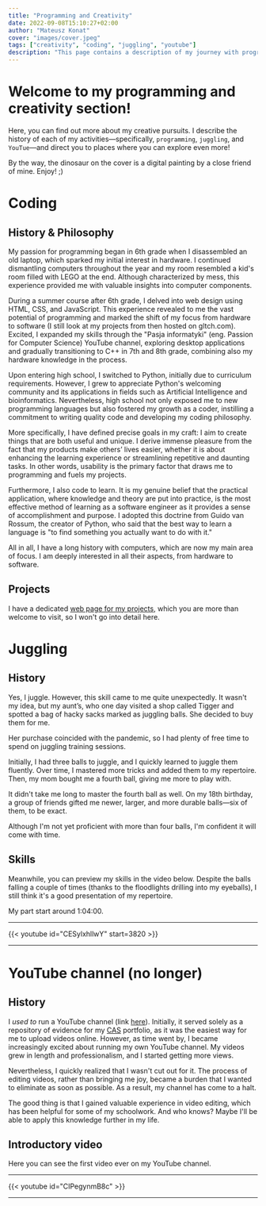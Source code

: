 ```yaml
---
title: "Programming and Creativity"
date: 2022-09-08T15:10:27+02:00
author: "Mateusz Konat"
cover: "images/cover.jpeg"
tags: ["creativity", "coding", "juggling", "youtube"]
description: "This page contains a description of my journey with programming and description of other 'creative' things I do."
---
```


# Welcome to my programming and creativity section!
Here, you can find out more about my creative pursuits. I describe the history of each of my activities—specifically, `programming`, `juggling`, and `YouTue`—and direct you to places where you can explore even more!

By the way, the dinosaur on the cover is a digital painting by a close friend of mine. Enjoy! ;)

# Coding
## History & Philosophy
My passion for programming began in 6th grade when I disassembled an old laptop, which sparked my initial interest in hardware. I continued dismantling computers throughout the year and my room resembled a kid's room filled with LEGO at the end. Although characterized by mess, this experience provided me with valuable insights into computer components. 

During a summer course after 6th grade, I delved into web design using HTML, CSS, and JavaScript. This experience revealed to me the vast potential of programming and marked the shift of my focus from hardware to software (I still look at my projects from then hosted on gltch.com). Excited, I expanded my skills through the "Pasja informatyki" (eng. Passion for Computer Science) YouTube channel, exploring desktop applications and gradually transitioning to C++ in 7th and 8th grade, combining also my hardware knowledge in the process. 

Upon entering high school, I switched to Python, initially due to curriculum requirements. However, I grew to appreciate Python's welcoming community and its applications in fields such as Artificial Intelligence and bioinformatics. Nevertheless, high school not only exposed me to new programming languages but also fostered my growth as a coder, instilling a commitment to writing quality code and developing my coding philosophy. 

More specifically, I have defined precise goals in my craft: I aim to create things that are both useful and unique. I derive immense pleasure from the fact that my products make others’ lives easier, whether it is about enhancing the learning experience or streamlining repetitive and daunting tasks. In other words, usability is the primary factor that draws me to programming and fuels my projects. 

Furthermore, I also code to learn. It is my genuine belief that the practical application, where knowledge and theory are put into practice, is the most effective method of learning as a software engineer as it provides a sense of accomplishment and purpose. I adopted this doctrine from Guido van Rossum, the creator of Python, who said that the best way to learn a language is "to find something you actually want to do with it."  

All in all, I have a long history with computers, which are now my main area of focus. I am deeply interested in all their aspects, from hardware to software.

## Projects
I have a dedicated [web page for my projects](/portfolio/projects/), which you are more than welcome to visit, so I won't go into detail here.

# Juggling
## History
Yes, I juggle. However, this skill came to me quite unexpectedly. It wasn't my idea, but my aunt’s, who one day visited a shop called Tigger and spotted a bag of hacky sacks marked as juggling balls. She decided to buy them for me.

Her purchase coincided with the pandemic, so I had plenty of free time to spend on juggling training sessions.

Initially, I had three balls to juggle, and I quickly learned to juggle them fluently. Over time, I mastered more tricks and added them to my repertoire. Then, my mom bought me a fourth ball, giving me more to play with.

It didn't take me long to master the fourth ball as well. On my 18th birthday, a group of friends gifted me newer, larger, and more durable balls—six of them, to be exact.

Although I'm not yet proficient with more than four balls, I'm confident it will come with time.

## Skills
Meanwhile, you can preview my skills in the video below. Despite the balls falling a couple of times (thanks to the floodlights drilling into my eyeballs), I still think it's a good presentation of my repertoire.

My part start around 1:04:00.

***
{{< youtube id="CESylxhllwY" start=3820 >}}
***


# YouTube channel (no longer)
## History
I _used to_ run a YouTube channel (link [here](https://www.youtube.com/channel/UCaFx3UdgaiBVbJQBZsR9x-Q)). Initially, it served solely as a repository of evidence for my [CAS](https://www.ibo.org/programmes/diploma-programme/curriculum/dp-core/creativity-activity-and-service/) portfolio, as it was the easiest way for me to upload videos online. However, as time went by, I became increasingly excited about running my own YouTube channel. My videos grew in length and professionalism, and I started getting more views.

Nevertheless, I quickly realized that I wasn't cut out for it. The process of editing videos, rather than bringing me joy, became a burden that I wanted to eliminate as soon as possible. As a result, my channel has come to a halt.

The good thing is that I gained valuable experience in video editing, which has been helpful for some of my schoolwork. And who knows? Maybe I'll be able to apply this knowledge further in my life.

## Introductory video
Here you can see the first video ever on my YouTube channel.

***
{{< youtube id="CIPegynmB8c" >}}
***

